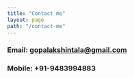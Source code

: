 ```yaml
---
title: "Contact me"
layout: page
path: "/contact-me"
---
```


### Email: gopalakshintala@gmail.com
### Mobile: +91-9483994883
